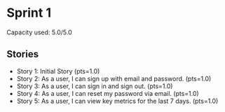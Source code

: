 # Sprint 1

Capacity used: 5.0/5.0

## Stories

- Story 1: Initial Story (pts=1.0)
- Story 2: As a user, I can sign up with email and password. (pts=1.0)
- Story 3: As a user, I can sign in and sign out. (pts=1.0)
- Story 4: As a user, I can reset my password via email. (pts=1.0)
- Story 5: As a user, I can view key metrics for the last 7 days. (pts=1.0)